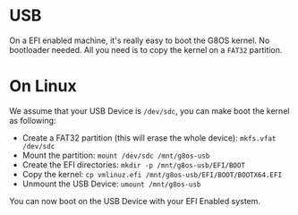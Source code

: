 # USB

On a EFI enabled machine, it's really easy to boot the G8OS kernel. No bootloader needed. All you need is to copy the kernel on a `FAT32` partition.

# On Linux

We assume that your USB Device is `/dev/sdc`, you can make boot the kernel as following:
- Create a FAT32 partition (this will erase the whole device): `mkfs.vfat /dev/sdc`
- Mount the partition: `mount /dev/sdc /mnt/g8os-usb`
- Create the EFI directories: `mkdir -p /mnt/g8os-usb/EFI/BOOT`
- Copy the kernel: `cp vmlinuz.efi /mnt/g8os-usb/EFI/BOOT/BOOTX64.EFI`
- Unmount the USB Device: `umount /mnt/g8os-usb`

You can now boot on the USB Device with your EFI Enabled system.
